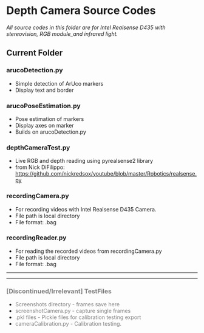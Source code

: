 # Depth Camera Source Codes
_All source codes in this folder are for Intel Realsense D435 with stereovision, RGB module_and infrared light._

## Current Folder

### arucoDetection.py
- Simple detection of ArUco markers
- Display text and border

### arucoPoseEstimation.py
- Pose estimation of markers
- Display axes on marker
- Builds on arucoDetection.py

### depthCameraTest.py
- Live RGB and depth reading using pyrealsense2 library
- from Nick DiFilippo: https://github.com/nickredsox/youtube/blob/master/Robotics/realsense.py

### recordingCamera.py
- For recording videos with Intel Realsense D435 Camera.
- File path is local directory
- File format: .bag

### recordingReader.py
- For reading the recorded videos from recordingCamera.py
- File path is local directory
- File format: .bag

---
---

### <span style="color:grey">[Discontinued/Irrelevant] TestFiles

- <span style="color:grey">Screenshots directory - frames save here
- <span style="color:grey">screenshotCamera.py - capture single frames
- <span style="color:grey">.pkl files - Pickle files for calibration testing export
- <span style="color:grey">cameraCalibration.py - Calibration testing.
